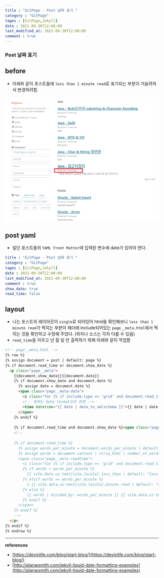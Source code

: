```yaml
---
title : "GitPage - Post 날짜 표기 "
category : "GitPage"
tages : [GitPage,Jekyll]
date : 2021-09-30T12:00:00
last_modified_at: 2021-09-30T12:00:00
comment : true
---
```


### Post 날짜 표기
## before
- 아래와 같이 포스트들에 `less than 1 minute read`로 표기되는 부분이 거슬려져서 변경하려함.
<img src="/assets/images/posts/addDateImage1.png" alt="image-20201024170236744" class="image-shadow-card" />

## post yaml
- 일단 포스트들의 `YAML Front Matter`에 입력된 변수에 date가 있어야 한다.
```yaml
title : "GitPage - Post 날짜 표기 "
category : "GitPage"
tages : [GitPage,Jekyll]
date : 2021-09-30T12:00:00
last_modified_at: 2021-09-30T12:00:00
comment : true
show_date: true
read_time: false
```

## layout
- 나는 포스트의 레이아웃이 `single`로 되어있어 html을 확인해보니 `less than 1 minute read`가 찍히는 부분이 헤더에 include되어있는 `page__meta.html`에서 찍히는 것을 확인하고 수정해 주었다. (위치나 소스는 각자 다를 수 있음)
- `read_time`을 지우고 년 월 일 만 출력하기 위해 아래와 같이 작업함
```html
<!-- page__meta.html -->
{% row %}
{% assign document = post | default: page %}
{% if document.read_time or document.show_date %}
  <p class="page__meta">
    {{document.show_date}}{{document.date}}
    {% if document.show_date and document.date %}
      {% assign date = document.date %}
      <span class="page__meta-date">
        <i class="far {% if include.type == 'grid' and document.read_time and document.show_date %}fa-fw {% endif %}fa-calendar-alt" aria-hidden="true"></i>
        <!-- 원하는 date format으로 변경 -->
        <time datetime="{{ date | date_to_xmlschema }}">{{ date | date: "%Y %m %d" }}</time>
      </span>
    {% endif %}

    {% if document.read_time and document.show_date %}<span class="page__meta-sep"></span>{% endif %}
    <!--

    {% if document.read_time %}
      {% assign words_per_minute = document.words_per_minute | default: site.words_per_minute | default: 200 %}
      {% assign words = document.content | strip_html | number_of_words %}
      <span class="page__meta-readtime">
        <i class="far {% if include.type == 'grid' and document.read_time and document.show_date %}fa-fw {% endif %}fa-clock" aria-hidden="true"></i>
        {% if words < words_per_minute %}
          {{ site.data.ui-text[site.locale].less_than | default: "less than" }} 1 {{ site.data.ui-text[site.locale].minute_read | default: "minute read" }}
        {% elsif words == words_per_minute %}
          1 {{ site.data.ui-text[site.locale].minute_read | default: "minute read" }}
        {% else %}
          {{ words | divided_by: words_per_minute }} {{ site.data.ui-text[site.locale].minute_read | default: "minute read" }}
        {% endif %}
      </span>
    {% endif %}
    -->
  </p>
{% endif %}
{% endrow %}
```

----
**references**

- [https://devinlife.com/blog/start-blog/](https://devinlife.com/blog/start-blog/)
- [http://alanwsmith.com/jekyll-liquid-date-formatting-examples](http://alanwsmith.com/jekyll-liquid-date-formatting-examples)